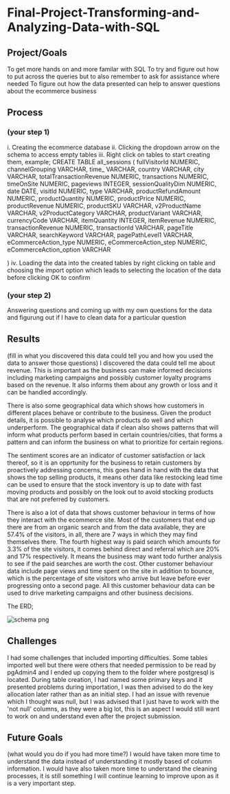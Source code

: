 # Final-Project-Transforming-and-Analyzing-Data-with-SQL

## Project/Goals
To get more hands on and more familar with SQL
To try and figure out how to put across the queries but to also remember to ask for assistance where needed
To figure out how the data presented can help to answer questions about the ecommerce business

## Process
### (your step 1)
i. Creating the ecommerce database
ii. Clicking the dropdown arrow on the schema to access empty tables
iii. Right click on tables to start creating them, example;
     CREATE TABLE all_sessions (
  fullVisitorId NUMERIC,
  channelGrouping VARCHAR,
  time_ VARCHAR,
  country VARCHAR,
  city VARCHAR,
  totalTransactionRevenue NUMERIC,
  transactions NUMERIC,
  timeOnSite NUMERIC,
  pageviews INTEGER,
  sessionQualityDim NUMERIC,
  date DATE,
  visitId NUMERIC,
  type VARCHAR,
  productRefundAmount NUMERIC,
  productQuantity NUMERIC,
  productPrice NUMERIC,
  productRevenue NUMERIC,
  productSKU VARCHAR,
  v2ProductName VARCHAR,
  v2ProductCategory VARCHAR,
  productVariant VARCHAR,
  currencyCode VARCHAR,
  itemQuantity INTEGER,
  itemRevenue NUMERIC,
  transactionRevenue NUMERIC,
  transactionId VARCHAR,
  pageTitle VARCHAR,
  searchKeyword VARCHAR,
  pagePathLevel1 VARCHAR,
  eCommerceAction_type NUMERIC,
  eCommerceAction_step NUMERIC,
  eCommerceAction_option VARCHAR

)
iv. Loading the data into the created tables by right clicking on table and choosing the import option which leads to selecting the location of the data before clicking OK to confirm
### (your step 2)
Answering questions and coming up with my own questions for the data and figurung out if I have to clean data for a particular question
## Results
(fill in what you discovered this data could tell you and how you used the data to answer those questions)
I discovered the data could tell me about revenue. This is important as the business can make informed decisions including marketing campaigns and possibly customer loyalty programs based on the revenue. It also informs them about any growth or loss and it can be handled accordingly.

There is also some geographical data which shows how customers in different places behave or contribute to the business.
Given the product details, it is possible to analyse which products do well and which underperform. The geographical data if clean also shows patterns that will inform what products perform based in certain countries/cities, that forms a pattern and can inform the business on what to prioritize for certain regions.

The sentiment scores are an indicator of customer satisfaction or lack thereof, so it is an opprtunity for the business to retain customers by proactively addressing concerns, this goes hand in hand with the data that shows the top selling products, it means other data like restocking lead time can be used to ensure that the stock inventory is up to date with fast moving products and possibly on the look out to avoid stocking products that are not preferred by customers.

There is also a lot of data that shows customer behaviour in terms of how they interact with the ecommerce site. Most of the customers that end up there are from an organic search and from the data available, they are 57.4% of the visitors, in all, there are 7 ways in which they may find themselves there. The fourth highest way is paid search which amounts for 3.3% of the site visitors, it comes behind direct and referral which are 20% and 17% respectively. It means the business may want todo further analysis to see if the paid searches are worth the cost. Other customer behaviour data include page views and time spent on the site in addition to bounce, which is the percentage of site visitors who arrive but leave before ever progressing onto a second page. All this customer behaviour data can be used to drive marketing campaigns and other business decisions.

The ERD;


![schema png](https://github.com/Fadzai-Roselyn/SQL-Project-LHL/assets/146916613/954c626b-4a44-4abe-a14c-3495c0dc50c8)



## Challenges 
I had some challenges that included importing difficulties. Some tables imported well but there were others that needed permission to be read by pgAdmin4 and I ended up copying them to the folder where postgresql is located.
During table creation, I had named some primary keys and it presented problems during importation, I was then advised to do the key allocation later rather than as an initial step.
I had an issue with revenue which I thought was null, but I was advised that I just have to work with the 'not null' columns, as they were a big lot, this is an aspect I would still want to work on and understand even after the project submission.

## Future Goals
(what would you do if you had more time?)
I would have taken more time to understand the data instead of understanding it mostly based of column information. I would have also taken more time to understand the cleaning processes, it is still something I will continue learning to improve upon as it is a very important step.
